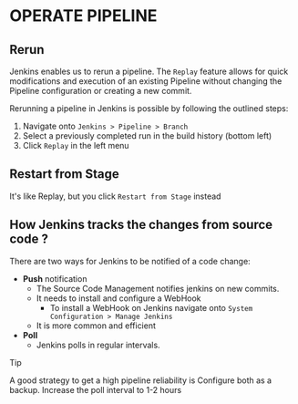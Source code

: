 # OPERATE PIPELINE

## Rerun

Jenkins enables us to rerun a pipeline. The `Replay` feature allows for quick modifications and execution of an existing Pipeline without changing the Pipeline configuration or creating a new commit.

Rerunning a pipeline in Jenkins is possible by following the outlined steps:

1. Navigate onto `Jenkins > Pipeline > Branch`
1. Select a previously completed run in the build history (bottom left)
1. Click `Replay` in the left menu

## Restart from Stage

It's like Replay, but you click `Restart from Stage` instead

## How Jenkins tracks the changes from source code ?

There are two ways for Jenkins to be notified of a code change:

- **Push** notification
    - The Source Code Management notifies jenkins on new commits.
    - It needs to install and configure a WebHook
        - To install a WebHook on Jenkins navigate onto `System Configuration > Manage Jenkins`
    - It is more common and efficient
- **Poll**
    - Jenkins polls in regular intervals.

> [!TIP]
> A good strategy to get a high pipeline reliability is Configure both as a backup. Increase the poll interval to 1-2 hours
